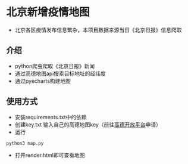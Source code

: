 # 北京新增疫情地图
- 北京各区疫情发布信息繁杂，本项目数据来源当日《北京日报》信息爬取

## 介绍

- python爬虫爬取《北京日报》新闻
- 通过高德地图api搜索目标地址的经纬度
- 通过pyecharts构建地图

## 使用方式

- 安装requirements.txt中的依赖
- 创建key.txt 输入自己的高德地图key（前往[高德开放平台](https://console.amap.com/dev/key/app)申请）
- 运行

```shell
python3 map.py
```

- 打开render.html即可查看地图

